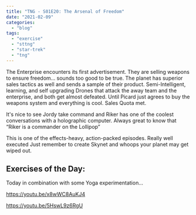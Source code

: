 ```yaml
---
title: "TNG - S01E20: The Arsenal of Freedom"
date: "2021-02-09"
categories: 
  - "blog"
tags: 
  - "exercise"
  - "sttng"
  - "star-trek"
  - "tng"
---
```


The Enterprise encounters its first advertisement. They are selling weapons to ensure freedom… sounds too good to be true. The planet has superior sales tactics as well and sends a sample of their product. Semi-Intelligent, learning, and self upgrading Drones that attack the away team and the enterprise, and both get almost defeated. Until Picard just agrees to buy the weapons system and everything is cool. Sales Quota met.

It's nice to see Jordy take command and Riker has one of the coolest conversations with a holographic computer. Always great to know that “Riker is a commander on the Lollipop”

This is one of the effects-heavy, action-packed episodes. Really well executed Just remember to create Skynet and whoops your planet may get wiped out.

## Exercises of the Day:

Today in combination with some Yoga experimentation…

https://youtu.be/x8wWC8AuKJ4

https://youtu.be/5HswL9z6RgU
